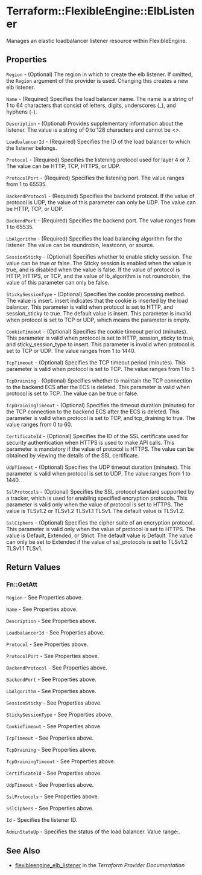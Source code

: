 # Terraform::FlexibleEngine::ElbListener

Manages an elastic loadbalancer listener resource within FlexibleEngine.

## Properties

`Region` - (Optional) The region in which to create the elb listener. If omitted, the `Region` argument of the provider is used. Changing this creates a new elb listener.

`Name` - (Required) Specifies the load balancer name. The name is a string of 1 to 64 characters that consist of letters, digits, underscores (_), and hyphens (-).

`Description` - (Optional) Provides supplementary information about the listener. The value is a string of 0 to 128 characters and cannot be <>.

`LoadbalancerId` - (Required) Specifies the ID of the load balancer to which the listener belongs.

`Protocol` - (Required) Specifies the listening protocol used for layer 4 or 7. The value can be HTTP, TCP, HTTPS, or UDP.

`ProtocolPort` - (Required) Specifies the listening port. The value ranges from 1 to 65535.

`BackendProtocol` - (Required) Specifies the backend protocol. If the value of protocol is UDP, the value of this parameter can only be UDP. The value can be HTTP, TCP, or UDP.

`BackendPort` - (Required) Specifies the backend port. The value ranges from 1 to 65535.

`LbAlgorithm` - (Required) Specifies the load balancing algorithm for the listener. The value can be roundrobin, leastconn, or source.

`SessionSticky` - (Optional) Specifies whether to enable sticky session. The value can be true or false. The Sticky session is enabled when the value is true, and is disabled when the value is false. If the value of protocol is HTTP, HTTPS, or TCP, and the value of lb_algorithm is not roundrobin, the value of this parameter can only be false.

`StickySessionType` - (Optional) Specifies the cookie processing method. The value is insert. insert indicates that the cookie is inserted by the load balancer. This parameter is valid when protocol is set to HTTP, and session_sticky to true. The default value is insert. This parameter is invalid when protocol is set to TCP or UDP, which means the parameter is empty.

`CookieTimeout` - (Optional) Specifies the cookie timeout period (minutes). This parameter is valid when protocol is set to HTTP, session_sticky to true, and sticky_session_type to insert. This parameter is invalid when protocol is set to TCP or UDP. The value ranges from 1 to 1440.

`TcpTimeout` - (Optional) Specifies the TCP timeout period (minutes). This parameter is valid when protocol is set to TCP. The value ranges from 1 to 5.

`TcpDraining` - (Optional) Specifies whether to maintain the TCP connection to the backend ECS after the ECS is deleted. This parameter is valid when protocol is set to TCP. The value can be true or false.

`TcpDrainingTimeout` - (Optional) Specifies the timeout duration (minutes) for the TCP connection to the backend ECS after the ECS is deleted. This parameter is valid when protocol is set to TCP, and tcp_draining to true. The value ranges from 0 to 60.

`CertificateId` - (Optional) Specifies the ID of the SSL certificate used for security authentication when HTTPS is used to make API calls. This parameter is mandatory if the value of protocol is HTTPS. The value can be obtained by viewing the details of the SSL certificate.

`UdpTimeout` - (Optional) Specifies the UDP timeout duration (minutes). This parameter is valid when protocol is set to UDP. The value ranges from 1 to 1440.

`SslProtocols` - (Optional) Specifies the SSL protocol standard supported by a tracker, which is used for enabling specified encryption protocols. This parameter is valid only when the value of protocol is set to HTTPS. The value is TLSv1.2 or TLSv1.2 TLSv1.1 TLSv1. The default value is TLSv1.2.

`SslCiphers` - (Optional) Specifies the cipher suite of an encryption protocol. This parameter is valid only when the value of protocol is set to HTTPS. The value is Default, Extended, or Strict. The default value is Default. The value can only be set to Extended if the value of ssl_protocols is set to TLSv1.2 TLSv1.1 TLSv1.


## Return Values

### Fn::GetAtt

`Region` - See Properties above.

`Name` - See Properties above.

`Description` - See Properties above.

`LoadbalancerId` - See Properties above.

`Protocol` - See Properties above.

`ProtocolPort` - See Properties above.

`BackendProtocol` - See Properties above.

`BackendPort` - See Properties above.

`LbAlgorithm` - See Properties above.

`SessionSticky` - See Properties above.

`StickySessionType` - See Properties above.

`CookieTimeout` - See Properties above.

`TcpTimeout` - See Properties above.

`TcpDraining` - See Properties above.

`TcpDrainingTimeout` - See Properties above.

`CertificateId` - See Properties above.

`UdpTimeout` - See Properties above.

`SslProtocols` - See Properties above.

`SslCiphers` - See Properties above.

`Id` - Specifies the listener ID.

`AdminStateUp` - Specifies the status of the load balancer. Value range:.

## See Also

* [flexibleengine_elb_listener](https://www.terraform.io/docs/providers/flexibleengine/r/elb_listener.html) in the _Terraform Provider Documentation_
